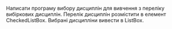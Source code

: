 Написати програму вибору дисциплін для вивчення з переліку вибіркових дисциплін. Перелік дисциплін розмістити в елемент CheckedListBox. Вибрані дисципліни вивести в ListBox.
